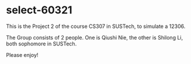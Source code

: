 # select-60321
This is the Project 2 of the course CS307 in SUSTech, to simulate a 12306.

The Group consists of 2 people. One is Qiushi Nie, the other is Shilong Li, both sophomore in SUSTech.

Please enjoy!
